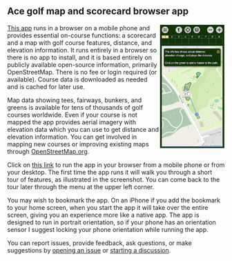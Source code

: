 ## Ace golf map and scorecard browser app

<a href="https://bdlucas1.github.io/ace" target="_blank">
    <img src="app.png" align="right" width="30%"/>
</a>

[This app](https://bdlucas1.github.io/ace) runs in a browser on a mobile phone and provides essential on-course functions: a scorecard and a map with golf course features, distance, and elevation information. It runs entirely in a browser so there is no app to install, and it is based entirely on publicly available open-source information, primarily OpenStreetMap. There is no fee or login required (or available). Course data is downloaded as needed and is cached for later use.

Map data showing tees, fairways, bunkers, and greens is available for tens of thousands of golf courses worldwide. Even if your course is not mapped the app provides aerial imagery with elevation data which you can use to get distance and elevation information. You can get involved in mapping new courses or improving existing maps through [OpenStreetMap.org](https://openstreetmap.org).

Click on [this link](https://bdlucas1.github.io/ace) to run the app in your browser from a mobile phone or from your desktop. The first time the app runs it will walk you through a short tour of features, as illustrated in the screenshot. You can come back to the tour later through the menu at the upper left corner.

You may wish to bookmark the app. On an iPhone if you add the bookmark to your home screen, when you start the app it will take over the entire screen, giving you an experience more like a native app. The app is designed to run in portrait orientation, so if your phone has an orientation sensor I suggest locking your phone orientation while running the app.

You can report issues, provide feedback, ask questions, or make suggestions by [opening an issue](https://github.com/bdlucas1/ace/issues) or [starting a discussion](https://github.com/bdlucas1/ace/discussions).

